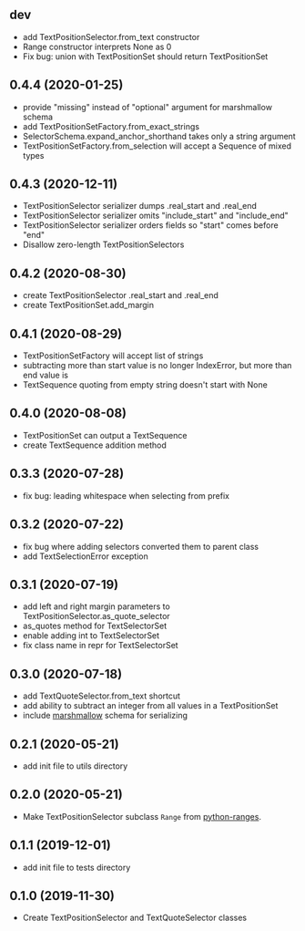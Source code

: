 dev
------------------
- add TextPositionSelector.from_text constructor
- Range constructor interprets None as 0
- Fix bug: union with TextPositionSet should return TextPositionSet

0.4.4 (2020-01-25)
------------------
- provide "missing" instead of "optional" argument for marshmallow schema
- add TextPositionSetFactory.from_exact_strings
- SelectorSchema.expand_anchor_shorthand takes only a string argument
- TextPositionSetFactory.from_selection will accept a Sequence of mixed types

0.4.3 (2020-12-11)
------------------
- TextPositionSelector serializer dumps .real_start and .real_end
- TextPositionSelector serializer omits "include_start" and "include_end"
- TextPositionSelector serializer orders fields so "start" comes before "end"
- Disallow zero-length TextPositionSelectors

0.4.2 (2020-08-30)
------------------
- create TextPositionSelector .real_start and .real_end
- create TextPositionSet.add_margin

0.4.1 (2020-08-29)
------------------
- TextPositionSetFactory will accept list of strings
- subtracting more than start value is no longer IndexError, but more than end value is
- TextSequence quoting from empty string doesn't start with None

0.4.0 (2020-08-08)
------------------
- TextPositionSet can output a TextSequence
- create TextSequence addition method

0.3.3 (2020-07-28)
------------------
- fix bug: leading whitespace when selecting from prefix

0.3.2 (2020-07-22)
------------------
- fix bug where adding selectors converted them to parent class
- add TextSelectionError exception

0.3.1 (2020-07-19)
------------------
- add left and right margin parameters to TextPositionSelector.as_quote_selector
- as_quotes method for TextSelectorSet
- enable adding int to TextSelectorSet
- fix class name in repr for TextSelectorSet

0.3.0 (2020-07-18)
------------------
- add TextQuoteSelector.from_text shortcut
- add ability to subtract an integer from all values in a TextPositionSet
- include [marshmallow](https://github.com/marshmallow-code/marshmallow) schema for serializing

0.2.1 (2020-05-21)
------------------
- add init file to utils directory

0.2.0 (2020-05-21)
------------------
- Make TextPositionSelector subclass `Range` from [python-ranges](https://github.com/Superbird11/ranges).

0.1.1 (2019-12-01)
------------------
- add init file to tests directory

0.1.0 (2019-11-30)
------------------
- Create TextPositionSelector and TextQuoteSelector classes

